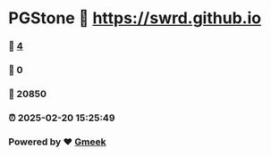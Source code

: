 # PGStone :link: https://swrd.github.io 
### :page_facing_up: [4](https://swrd.github.io/tag.html) 
### :speech_balloon: 0 
### :hibiscus: 20850 
### :alarm_clock: 2025-02-20 15:25:49 
### Powered by :heart: [Gmeek](https://github.com/Meekdai/Gmeek)
